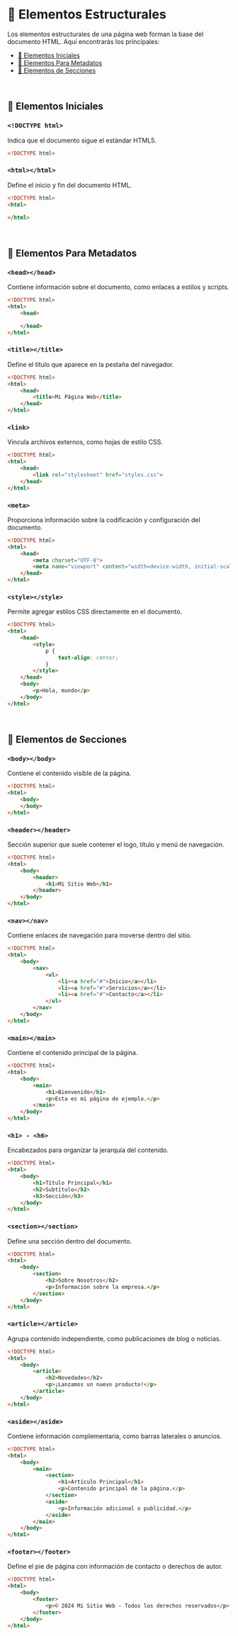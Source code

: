 # 📂 Elementos Estructurales 

Los elementos estructurales de una página web forman la base del documento HTML. Aquí encontrarás los principales:  

- [🏁 Elementos Iniciales](#-elementos-iniciales)  
- [📝 Elementos Para Metadatos](#-elementos-para-metadatos)  
- [📌 Elementos de Secciones](#-elementos-de-secciones)  
<br/> 

## 🏁 Elementos Iniciales  

### `<!DOCTYPE html>`  
Indica que el documento sigue el estándar HTML5.  

```html
<!DOCTYPE html>
```  

### `<html></html>`  
Define el inicio y fin del documento HTML.  

```html
<!DOCTYPE html>
<html>

</html>
```  
<br/>

## 📝 Elementos Para Metadatos  

### `<head></head>`  
Contiene información sobre el documento, como enlaces a estilos y scripts.  

```html
<!DOCTYPE html>
<html>
    <head>

    </head>
</html>
```  

### `<title></title>`  
Define el título que aparece en la pestaña del navegador.  

```html
<!DOCTYPE html>
<html>
    <head>
        <title>Mi Página Web</title>
    </head>
</html>
```  

### `<link>`  
Vincula archivos externos, como hojas de estilo CSS.  

```html
<!DOCTYPE html>
<html>
    <head>
        <link rel="stylesheet" href="styles.css">
    </head>
</html>
```  

### `<meta>`  
Proporciona información sobre la codificación y configuración del documento.  

```html
<!DOCTYPE html>
<html>
    <head>
        <meta charset="UTF-8">
        <meta name="viewport" content="width=device-width, initial-scale=1.0">
    </head>
</html>
```  

### `<style></style>`  
Permite agregar estilos CSS directamente en el documento.  

```html
<!DOCTYPE html>
<html>
    <head>
        <style>
            p {
                text-align: center;
            }
        </style>
    </head>
    <body>
        <p>Hola, mundo</p>
    </body>
</html>
```  
<br/> 

## 📌 Elementos de Secciones  

### `<body></body>`  
Contiene el contenido visible de la página.  

```html
<!DOCTYPE html>
<html>
    <body>
    </body>
</html>
```  

### `<header></header>`  
Sección superior que suele contener el logo, título y menú de navegación.  

```html
<!DOCTYPE html>
<html>
    <body>
        <header>
            <h1>Mi Sitio Web</h1>
        </header>
    </body>
</html>
```  

### `<nav></nav>`  
Contiene enlaces de navegación para moverse dentro del sitio.  

```html
<!DOCTYPE html>
<html>
    <body>
        <nav>
            <ul>
                <li><a href="#">Inicio</a></li>
                <li><a href="#">Servicios</a></li>
                <li><a href="#">Contacto</a></li>
            </ul>
        </nav>
    </body>
</html>
```  

### `<main></main>`  
Contiene el contenido principal de la página.  

```html
<!DOCTYPE html>
<html>
    <body>
        <main>
            <h1>Bienvenido</h1>
            <p>Esta es mi página de ejemplo.</p>
        </main>
    </body>
</html>
```  

### `<h1> - <h6>`  
Encabezados para organizar la jerarquía del contenido.  

```html
<!DOCTYPE html>
<html>
    <body>
        <h1>Título Principal</h1>
        <h2>Subtítulo</h2>
        <h3>Sección</h3>
    </body>
</html>
```  

### `<section></section>`  
Define una sección dentro del documento.  

```html
<!DOCTYPE html>
<html>
    <body>
        <section>
            <h2>Sobre Nosotros</h2>
            <p>Información sobre la empresa.</p>
        </section>
    </body>
</html>
```  

### `<article></article>`  
Agrupa contenido independiente, como publicaciones de blog o noticias.  

```html
<!DOCTYPE html>
<html>
    <body>
        <article>
            <h2>Novedades</h2>
            <p>¡Lanzamos un nuevo producto!</p>
        </article>
    </body>
</html>
```  

### `<aside></aside>`  
Contiene información complementaria, como barras laterales o anuncios.  

```html
<!DOCTYPE html>
<html>
    <body>
        <main>
            <section>
                <h1>Artículo Principal</h1>
                <p>Contenido principal de la página.</p>
            </section>
            <aside>
                <p>Información adicional o publicidad.</p>
            </aside>
        </main>
    </body>
</html>
```  

### `<footer></footer>`  
Define el pie de página con información de contacto o derechos de autor.  

```html
<!DOCTYPE html>
<html>
    <body>
        <footer>
            <p>© 2024 Mi Sitio Web - Todos los derechos reservados</p>
        </footer>
    </body>
</html>
```  

